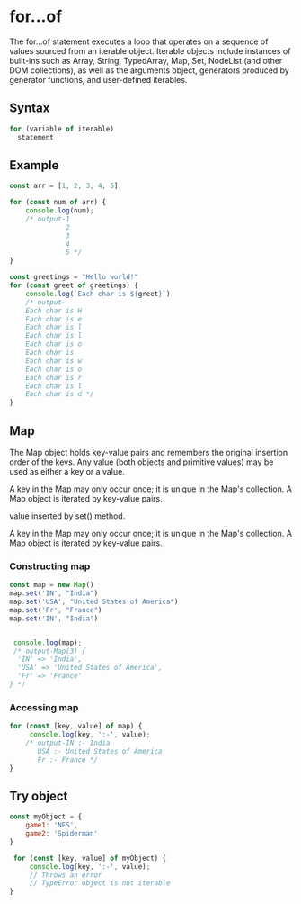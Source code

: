 # for...of

The for...of statement executes a loop that operates on a sequence of values sourced from an iterable object. Iterable objects include instances of built-ins such as Array, String, TypedArray, Map, Set, NodeList (and other DOM collections), as well as the arguments object, generators produced by generator functions, and user-defined iterables.

## Syntax

```js
for (variable of iterable)
  statement
```

## Example

```js
const arr = [1, 2, 3, 4, 5]

for (const num of arr) {
    console.log(num);
    /* output-1
              2
              3         
              4
              5 */          
}
```

```js
const greetings = "Hello world!"
for (const greet of greetings) {
    console.log(`Each char is ${greet}`)
    /* output-
    Each char is H
    Each char is e
    Each char is l
    Each char is l
    Each char is o
    Each char is  
    Each char is w
    Each char is o
    Each char is r
    Each char is l
    Each char is d */
}
```

## Map

The Map object holds key-value pairs and remembers the original insertion order of the keys. Any value (both objects and primitive values) may be used as either a key or a value.

A key in the Map may only occur once; it is unique in the Map's collection. A Map object is iterated by key-value pairs.

value inserted by set() method.

A key in the Map may only occur once; it is unique in the Map's collection. A Map object is iterated by key-value pairs.

### Constructing map

```js
const map = new Map()
map.set('IN', "India")
map.set('USA', "United States of America")
map.set('Fr', "France")
map.set('IN', "India")


 console.log(map);
 /* output-Map(3) {
  'IN' => 'India',
  'USA' => 'United States of America',
  'Fr' => 'France'
} */

```

### Accessing map

```js
for (const [key, value] of map) {
     console.log(key, ':-', value);
    /* output-IN :- India
       USA :- United States of America
       Fr :- France */
}
```

## Try object

```js
const myObject = {
    game1: 'NFS',
    game2: 'Spiderman'
}

 for (const [key, value] of myObject) {
     console.log(key, ':-', value);
     // Throws an error 
     // TypeError object is not iterable
}
```
